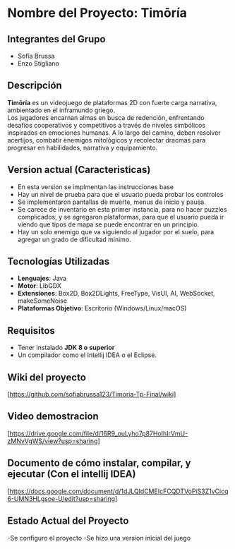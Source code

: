 # Nombre del Proyecto: Timōría

## Integrantes del Grupo
- Sofía Brussa  
- Enzo Stigliano

## Descripción
**Timōría** es un videojuego de plataformas 2D con fuerte carga narrativa, ambientado en el inframundo griego.  
Los jugadores encarnan almas en busca de redención, enfrentando desafíos cooperativos y competitivos a través de niveles simbólicos inspirados en emociones humanas. A lo largo del camino, deben resolver acertijos, combatir enemigos mitológicos y recolectar dracmas para progresar en habilidades, narrativa y equipamiento.

## Version actual (Caracteristicas)
- En esta version se implmentan las instrucciones base
- Hay un nivel de prueba para que el usuario pueda probar los controles
- Se implementaron pantallas de muerte, menus de inicio y pausa.
- Se carece de inventario en esta primer instancia, para no hacer puzzles complicados, y se agregaron plataformas, para que el usuario pueda ir viendo que tipos de mapa se puede encontrar en un principio.
- Hay un solo enemigo que va siguiendo al jugador por el suelo, para agregar un grado de dificultad minimo.

## Tecnologías Utilizadas
- **Lenguajes**: Java
- **Motor**: LibGDX  
- **Extensiones**: Box2D, Box2DLights, FreeType, VisUI, AI, WebSocket, makeSomeNoise  
- **Plataformas Objetivo**: Escritorio (Windows/Linux/macOS)

## Requisitos
- Tener instalado **JDK 8 o superior**
- Un compilador como el Intellij IDEA o el Eclipse. 

## Wiki del proyecto
[https://github.com/sofiabrussa123/Timoria-Tp-Final/wiki]

## Video demostracion
[https://drive.google.com/file/d/16R9_ouLyho7p87HoIhIrVmU-zMNvVgWS/view?usp=sharing]

## Documento de cómo instalar, compilar, y ejecutar (Con el intellij IDEA)

[https://docs.google.com/document/d/1dJLQldCMEIcFCQDTVoPiS3Z1vCicq6-UMN3HLgsoe-U/edit?usp=sharing]


## Estado Actual del Proyecto
-Se configuro el proyecto
-Se hizo una version inicial del juego
